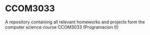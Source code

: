 # CCOM3033
A repository containing all relevant homeworks and projects form the computer science course  CCOM3033 (Programacion I))
